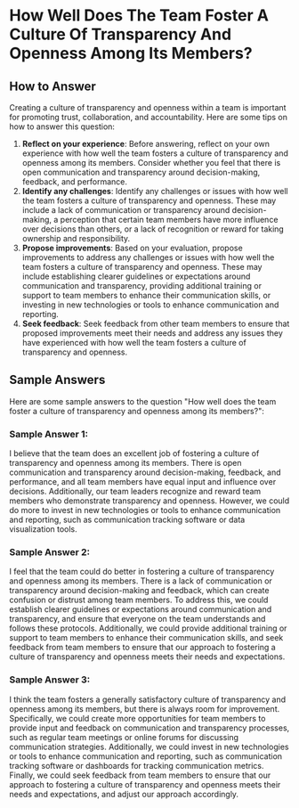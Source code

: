 How Well Does The Team Foster A Culture Of Transparency And Openness Among Its Members?
==============================================================================================================

How to Answer
-------------

Creating a culture of transparency and openness within a team is important for promoting trust, collaboration, and accountability. Here are some tips on how to answer this question:

1. **Reflect on your experience**: Before answering, reflect on your own experience with how well the team fosters a culture of transparency and openness among its members. Consider whether you feel that there is open communication and transparency around decision-making, feedback, and performance.
2. **Identify any challenges**: Identify any challenges or issues with how well the team fosters a culture of transparency and openness. These may include a lack of communication or transparency around decision-making, a perception that certain team members have more influence over decisions than others, or a lack of recognition or reward for taking ownership and responsibility.
3. **Propose improvements**: Based on your evaluation, propose improvements to address any challenges or issues with how well the team fosters a culture of transparency and openness. These may include establishing clearer guidelines or expectations around communication and transparency, providing additional training or support to team members to enhance their communication skills, or investing in new technologies or tools to enhance communication and reporting.
4. **Seek feedback**: Seek feedback from other team members to ensure that proposed improvements meet their needs and address any issues they have experienced with how well the team fosters a culture of transparency and openness.

Sample Answers
--------------

Here are some sample answers to the question "How well does the team foster a culture of transparency and openness among its members?":

### Sample Answer 1:

I believe that the team does an excellent job of fostering a culture of transparency and openness among its members. There is open communication and transparency around decision-making, feedback, and performance, and all team members have equal input and influence over decisions. Additionally, our team leaders recognize and reward team members who demonstrate transparency and openness. However, we could do more to invest in new technologies or tools to enhance communication and reporting, such as communication tracking software or data visualization tools.

### Sample Answer 2:

I feel that the team could do better in fostering a culture of transparency and openness among its members. There is a lack of communication or transparency around decision-making and feedback, which can create confusion or distrust among team members. To address this, we could establish clearer guidelines or expectations around communication and transparency, and ensure that everyone on the team understands and follows these protocols. Additionally, we could provide additional training or support to team members to enhance their communication skills, and seek feedback from team members to ensure that our approach to fostering a culture of transparency and openness meets their needs and expectations.

### Sample Answer 3:

I think the team fosters a generally satisfactory culture of transparency and openness among its members, but there is always room for improvement. Specifically, we could create more opportunities for team members to provide input and feedback on communication and transparency processes, such as regular team meetings or online forums for discussing communication strategies. Additionally, we could invest in new technologies or tools to enhance communication and reporting, such as communication tracking software or dashboards for tracking communication metrics. Finally, we could seek feedback from team members to ensure that our approach to fostering a culture of transparency and openness meets their needs and expectations, and adjust our approach accordingly.
